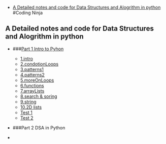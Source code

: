 - [A Detailed notes and code for Data Structures and Alogrithm in python](#a-detailed-notes-and-code-for-data-structures-and-alogrithm-in-python)
#Coding Ninja


##  A Detailed notes and code for Data Structures and Alogrithm in python 

- ###[Part 1 Intro to Pyhon](/1.introToPython)
  - [1.intro](/1.introToPython/1.intro)
  - [2.condotionLoops](/1.introToPython/2.conditionsLoops)
  - [3.patterns1](/1.introToPython/3.patterns1)
  - [4.patterns2](/1.introToPython/4.patterns2)
  - [5.moreOnLoops](/1.introToPython/5.moreOnLoops/)
  - [6.functions](/1.introToPython/6.function/)
  - [7.arrayLists](/1.introToPython/7.arrayLists/)
  - [8.search & soring](/1.introToPython/8.searchingSorting/)
  - [9.string](/1.introToPython/9.strings/)
  - [10.2D lists](/1.introToPython/10.TwoDimensionList/)
  - [Test 1](/1.introToPython/test1)
  - [Test 2](/1.introToPython/test)   


- ###Part 2 DSA in Python
- 